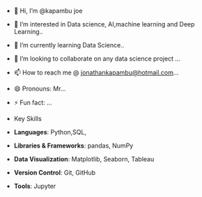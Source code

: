 - 👋 Hi, I’m @kapambu joe
- 👀 I’m interested in Data science, AI,machine learning and Deep Learning..
- 🌱 I’m currently learning Data Science..
- 💞️ I’m looking to collaborate on any data science project ...
- 📫 How to reach me @ jonathankapambu@hotmail.com...
- 😄 Pronouns: Mr...
- ⚡ Fun fact: ...
-  Key Skills

- **Languages**: Python,SQL, 
- **Libraries & Frameworks**: pandas, NumPy
- **Data Visualization**: Matplotlib, Seaborn, Tableau
- **Version Control**: Git, GitHub
- **Tools**: Jupyter
<!---
kapambujoe/kapambujoe is a ✨ special ✨ repository because its `README.md` (this file) appears on your GitHub profile.
You can click the Preview link to take a look at your changes.
--->
